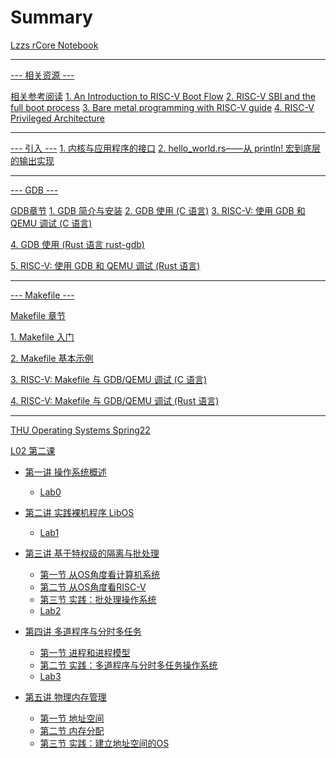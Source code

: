 # Summary


[Lzzs rCore Notebook](./0-Introduction.md)

---

[--- 相关资源 ---]()

[相关参考阅读](Read/read-before.md)
[1. An Introduction to RISC-V Boot Flow](Read/An-Introduction-to-RISC-V-Boot-Flow.md)
[2. RISC-V SBI and the full boot process](Read/RISC-V-SBI-and-the-full-boot-process.md)
[3. Bare metal programming with RISC-V guide](Read/Bare-metal-programming-with-RISC-V-guide.md)
[4. RISC-V Privileged Architecture](Read/RISC-V-Privileged-Architecture.md)

---

[--- 引入 ---]()
[1. 内核与应用程序的接口](Intro/Kernel-application-interface.md)
[2. hello_world.rs——从 println! 宏到底层的输出实现](Intro/helloWorld.rs.md)

---

[--- GDB ---]()

[GDB章节](GDB/GDB.md)
[1. GDB 简介与安装](GDB/GDB-install.md)
[2. GDB 使用 (C 语言)](GDB/GDB-use.md)
[3. RISC-V: 使用 GDB 和 QEMU 调试 (C 语言)](GDB/riscv64-unknown-elf-gdb-and-qemu.md)

[4. GDB 使用 (Rust 语言 rust-gdb)](GDB/GDB-use-rust-gdb.md)

[5. RISC-V: 使用 GDB 和 QEMU 调试 (Rust 语言)](GDB/riscv64-unknown-elf-gdb-and-qemu-Rust.md)

---

[--- Makefile ---]()

[Makefile 章节](Makefile/Makefile.md)

[1. Makefile 入门](Makefile/Start-Makefile.md)

[2. Makefile 基本示例](Makefile/Makefile-basic-example.md)

[3. RISC-V: Makefile 与 GDB/QEMU 调试 (C 语言)](Makefile/RISC-V-GDB-QEMU-C.md)

[4. RISC-V: Makefile 与 GDB/QEMU 调试 (Rust 语言)](Makefile/RISC-V-GDB-QEMU-Rust.md)

---

[THU Operating Systems Spring22]()

[L02 第二课](ch2-hands-on-bare-metal-program/L02.md)

- [第一讲 操作系统概述](ch1-operating-system-overview/lab0.md)
  - [Lab0](ch1-operating-system-overview/lab0.md)
- [第二讲 实践裸机程序 LibOS](ch2-hands-on-bare-metal-program/ch2-LibOS.md)

  - [Lab1](ch2-hands-on-bare-metal-program/lab1.md)
- [第三讲 基于特权级的隔离与批处理](ch3-isolation-batch-processing/L01.md)
  - [第一节 从OS角度看计算机系统](ch3-isolation-batch-processing/L01.md)
  - [第二节 从OS角度看RISC-V](ch3-isolation-batch-processing/L02.md)
  - [第三节 实践：批处理操作系统](ch3-isolation-batch-processing/L03.md)
  - [Lab2](ch3-isolation-batch-processing/lab2.md)
- [第四讲 多道程序与分时多任务](ch4-multiprogramming-time-sharing/L01.md)
  - [第一节 进程和进程模型](ch4-multiprogramming-time-sharing/L01.md)
  - [第二节 实践：多道程序与分时多任务操作系统](ch4-multiprogramming-time-sharing/L02.md)
  - [Lab3](ch4-multiprogramming-time-sharing/lab3.md)
- [第五讲 物理内存管理](ch5-physical-memory-management/L01.md)
  - [第一节 地址空间](ch5-physical-memory-management/L01.md)
  - [第二节 内存分配](ch5-physical-memory-management/L02.md)
  - [第三节 实践：建立地址空间的OS](ch5-physical-memory-management/L03.md)

